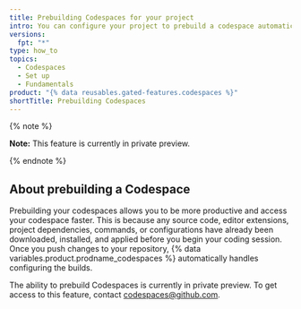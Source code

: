```yaml
---
title: Prebuilding Codespaces for your project
intro: You can configure your project to prebuild a codespace automatically each time you push a change to your repository.
versions:
  fpt: "*"
type: how_to
topics:
  - Codespaces
  - Set up
  - Fundamentals
product: "{% data reusables.gated-features.codespaces %}"
shortTitle: Prebuilding Codespaces
---
```


{% note %}

**Note:** This feature is currently in private preview.

{% endnote %}

## About prebuilding a Codespace

Prebuilding your codespaces allows you to be more productive and access your codespace faster. This is because any source code, editor extensions, project dependencies, commands, or configurations have already been downloaded, installed, and applied before you begin your coding session. Once you push changes to your repository, {% data variables.product.prodname_codespaces %} automatically handles configuring the builds.

The ability to prebuild Codespaces is currently in private preview. To get access to this feature, contact codespaces@github.com.
